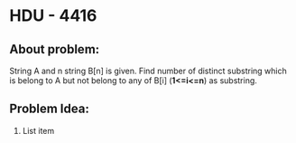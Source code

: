# HDU - 4416
## About problem:
String A and n string B[n] is given. Find number of distinct substring which is belong to A but not belong to any of B[i] (**1<=i<=n**) as substring.
## Problem Idea:

 1. List item

<!--stackedit_data:
eyJoaXN0b3J5IjpbMTk0NTg0MDk3N119
-->